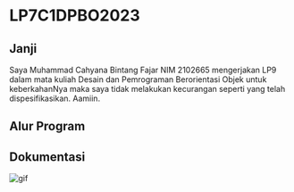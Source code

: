 # LP7C1DPBO2023
## Janji 
Saya Muhammad Cahyana Bintang Fajar NIM 2102665 mengerjakan LP9 dalam mata kuliah Desain dan Pemrograman Berorientasi Objek untuk keberkahanNya maka saya tidak melakukan kecurangan seperti yang telah dispesifikasikan. Aamiin.

## Alur Program



## Dokumentasi
![gif](https://user-images.githubusercontent.com/95915887/233846343-0da0941e-c8b4-424d-97e5-b449ae528b93.gif)
